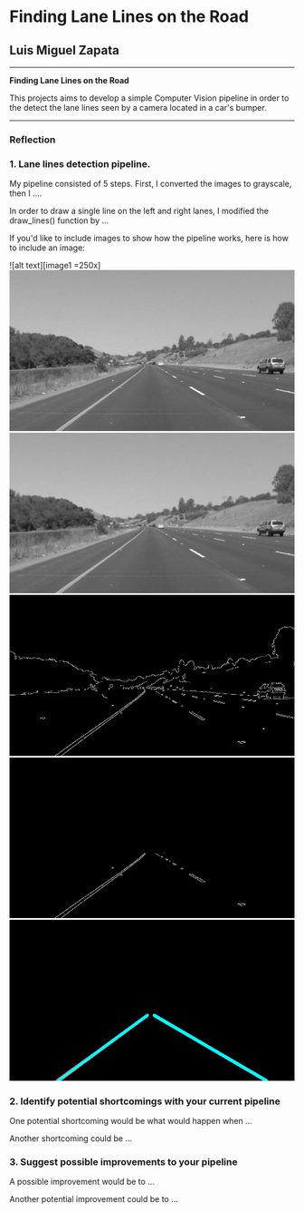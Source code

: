 # **Finding Lane Lines on the Road** 

## Luis Miguel Zapata

---

**Finding Lane Lines on the Road**

This projects aims to develop a simple Computer Vision pipeline in order to the detect the lane lines seen by a camera located in a car's bumper.  

---

### Reflection

[image1]: ./screenshots/original.jpg "Original"
[image2]: ./screenshots/gray.jpg "Grayscale"
[image3]: ./screenshots/smoothed.jpg "Smoothed"
[image4]: ./screenshots/canny.jpg "Canny"
[image5]: ./screenshots/masked.jpg "Masked"
[image6]: ./screenshots/lines.jpg "Hough"

### 1. Lane lines detection pipeline.

My pipeline consisted of 5 steps. First, I converted the images to grayscale, then I .... 

In order to draw a single line on the left and right lanes, I modified the draw_lines() function by ...

If you'd like to include images to show how the pipeline works, here is how to include an image: 

![alt text][image1 =250x]
![alt text][image2]
![alt text][image3]
![alt text][image4]
![alt text][image5]
![alt text][image6]


### 2. Identify potential shortcomings with your current pipeline


One potential shortcoming would be what would happen when ... 

Another shortcoming could be ...


### 3. Suggest possible improvements to your pipeline

A possible improvement would be to ...

Another potential improvement could be to ...
